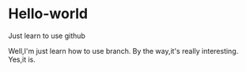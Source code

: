 # Hello-world
Just learn to use github

Well,I'm just learn how to use branch.
By the way,it's really interesting.
Yes,it is.
